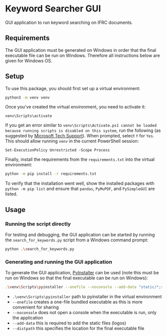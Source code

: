 # Keyword Searcher GUI

GUI application to run keyword searching on IFRC documents.

## Requirements

The GUI application must be generated on Windows in order that the final executable file can be run on Windows. Therefore all instructions below are given for Windows OS.

## Setup

To use this package, you should first set up a virtual environment:

```bash
python3 -m venv venv
```

Once you've created the virtual environment, you need to activate it:

```console
venv\Scripts\activate
```

If you get an error similar to ```venv\Scripts\Activate.ps1 cannot be loaded because running scripts is disabled on this system```, run the following (as suggested by [Microsoft Tech Support](https://social.technet.microsoft.com/Forums/windowsserver/en-US/964636ad-347e-4b23-8f7a-f36a558115dd/error-quotfile-cannot-be-loaded-because-the-execution-of-scripts-is-disabled-on-this-systemquot)). When prompted, select ```Y``` for ```Yes```. This should allow running ```venv``` in the current PowerShell session:

```console
Set-ExecutionPolicy Unrestricted -Scope Process
```

Finally, install the requirements from the ```requirements.txt``` into the virtual environment:

```bash
python -m pip install -r requirements.txt
```

To verify that the installation went well, show the installed packages with ```python -m pip list``` and ensure that ```pandas```, ```PyMuPDF```, and ```PySimpleGUI``` are listed.

## Usage

### Running the script directly

For testing and debugging, the GUI application can be started by running the ```search_for_keywords.py``` script from a Windows command prompt:

```bash
python .\search_for_keywords.py
```

### Generating and running the GUI application

To generate the GUI application, [PyInstaller](https://pyinstaller.org/en/stable/index.html) can be used (note this must be run on Windows so that the final executable can be run on Windows):

```bash
.\venv\Scripts\pyinstaller --onefile --noconsole --add-data "static/*;static/" --distpath ..\ .\search_for_keywords.py
```
- ```.\venv\Scripts\pyinstaller``` path to pyinstaller in the virtual environment
- ```--onefile``` creates a one-file bundled executable as this is more convenient for sharing
- ```--noconsole``` does not open a console when the executable is run, only the application
- ```--add-data``` this is required to add the static files (logos)
- ```--distpath``` this specifies the location for the final executable file
